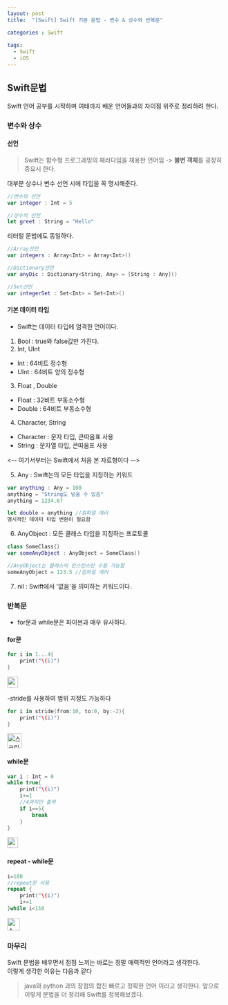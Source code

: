 ```yaml
---
layout: post
title:  "[Swift] Swift 기본 문법 - 변수 & 상수와 반복문"

categories : Swift
  
tags:
  - Swift
  - iOS
---
```


## Swift문법
Swift 언어 공부를 시작하며 여태까지 배운 언어들과의 차이점 위주로 정리하려 한다.   

### 변수와 상수

#### 선언
> Swift는 함수형 프로그래밍의 패러다임을 채용한 언어임 -> **불변 객체**를 굉장히 중요시 한다.   

대부분 상수나 변수 선언 시에 타입을 꼭 명시해준다.   
```swift
//변수의 선언
var integer : Int = 5

//상수의 선언
let greet : String = "Hello" 
```

리터럴 문법에도 동일하다.   


```swift
//Array선언
var integers : Array<Int> = Array<Int>()

//Dictionary선언
var anyDic : Dictionary<String, Any> = [String : Any]()

//Set선언
var integerSet : Set<Int> = Set<Int>()
```
#### 기본 데이터 타입
- Swift는 데이터 타입에 엄격한 언어이다.    
    
    

1. Bool : true와 false값만 가진다.
2. Int, UInt 
  - Int : 64비트 정수형
  - UInt : 64비트 양의 정수형
3. Float , Double
  - Float : 32비트 부동소수형
  - Double : 64비트 부동소수형

4. Character, String
  - Character : 문자 타입, 큰따옴표 사용
  - String : 문자열 타입, 큰따옴표 사용

<-- 여기서부터는 Swift에서 처음 본 자료형이다 -->

5. Any : Swift는의 모든 타입을 지칭하는 키워드   


```swift
var anything : Any = 100
anything = "String도 넣을 수 있음"
anything = 1234.67

let double = anything //컴파일 에러
명시적인 데이터 타입 변환이 필요함
```

6. AnyObject : 모든 클래스 타입을 지칭하는 프로토콜
```swift
class SomeClass{}
var someAnyObject : AnyObject = SomeClass()

//AnyObject는 클래스의 인스턴스만 수용 가능함
someAnyObject = 123.5 //컴파일 에러
```
7. nil : Swift에서 '없음'을 의미하는 키워드이다.   
    
    

### 반복문
- for문과 while문은 파이썬과 매우 유사하다.   

#### for문
```swift
for i in 1...4{
    print("\(i)")
}
```
<p align="left">
  <img width="25" alt="스크린샷 2023-01-03 오전 9 28 56" src="https://user-images.githubusercontent.com/110437548/210287119-d07468bd-0225-46be-a46a-     b687950ddc8c.png">
</p>

-stride를 사용하여 범위 지정도 가능하다
```swift
for i in stride(from:10, to:0, by:-2){
    print("\(i)")
}
```
<p align="left">
  <img width="34" alt="스크린샷 2023-01-03 오전 9 27 39" src="https://user-images.githubusercontent.com/110437548/210287068-2c133e86-0998-495a-a7b9- 84bf83dcafab.png">
</p>
   
#### while문
```swift
var i : Int = 0
while true{
    print("\(i)")
    i+=1
    //4까지만 출력
    if i==5{
        break
    }
}
```
<p align="left">
  <img width="25" alt="스크린샷 2023-01-03 오전 9 28 18" src="https://user-images.githubusercontent.com/110437548/210287096-360c5d71-20eb-458d-aa50-4dd666394cba.png">
</p>

#### repeat - while문
```swift
i=100
//repeat문 사용
repeat {
    print("\(i)")
    i+=1
}while i<110
```
<p align="left">
  <img width="29" alt="스크린샷 2023-01-03 오전 9 28 39" src="https://user-images.githubusercontent.com/110437548/210287108-b6c0235c-70a6-4b08-a1c7-969e9f8972ed.png">
</p>
   
### 마무리
 Swift 문법을 배우면서 점점 느끼는 바로는 정말 매력적인 언어라고 생각한다.    
 이렇게 생각한 이유는 다음과 같다
 > java와 python 과의 장점의 합친 빠르고 정확한 언어
이라고 생각한다. 
앞으로 이렇게 문법을 더 정리해 Swift를 정복해보겠다.
